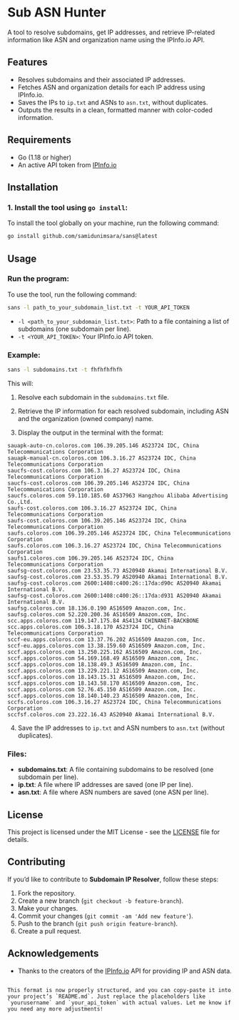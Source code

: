 # Sub ASN Hunter

A tool to resolve subdomains, get IP addresses, and retrieve IP-related information like ASN and organization name using the IPInfo.io API.

## Features

- Resolves subdomains and their associated IP addresses.
- Fetches ASN and organization details for each IP address using IPInfo.io.
- Saves the IPs to `ip.txt` and ASNs to `asn.txt`, without duplicates.
- Outputs the results in a clean, formatted manner with color-coded information.

## Requirements

- Go (1.18 or higher)
- An active API token from [IPInfo.io](https://ipinfo.io/account/token)

## Installation

### 1. Install the tool using `go install`:

To install the tool globally on your machine, run the following command:

```bash
go install github.com/samidunimsara/sans@latest
```

## Usage

### Run the program:

To use the tool, run the following command:

```bash
sans -l path_to_your_subdomain_list.txt -t YOUR_API_TOKEN
```

- `-l <path_to_your_subdomain_list.txt>`: Path to a file containing a list of subdomains (one subdomain per line).
- `-t <YOUR_API_TOKEN>`: Your IPInfo.io API token.

### Example:

```bash
sans -l subdomains.txt -t fhfhfhfhfh
```

This will:

1. Resolve each subdomain in the `subdomains.txt` file.
2. Retrieve the IP information for each resolved subdomain, including ASN and the organization (owned company) name.

3. Display the output in the terminal with the format:

```
sauapk-auto-cn.coloros.com 106.39.205.146 AS23724 IDC, China Telecommunications Corporation
sauapk-manual-cn.coloros.com 106.3.16.27 AS23724 IDC, China Telecommunications Corporation
saucfs-cost.coloros.com 106.3.16.27 AS23724 IDC, China Telecommunications Corporation
saucfs-cost.coloros.com 106.39.205.146 AS23724 IDC, China Telecommunications Corporation
saucfs.coloros.com 59.110.185.60 AS37963 Hangzhou Alibaba Advertising Co.,Ltd.
saufs-cost.coloros.com 106.3.16.27 AS23724 IDC, China Telecommunications Corporation
saufs-cost.coloros.com 106.39.205.146 AS23724 IDC, China Telecommunications Corporation
saufs.coloros.com 106.39.205.146 AS23724 IDC, China Telecommunications Corporation
saufs.coloros.com 106.3.16.27 AS23724 IDC, China Telecommunications Corporation
saufs1.coloros.com 106.39.205.146 AS23724 IDC, China Telecommunications Corporation
saufsg-cost.coloros.com 23.53.35.73 AS20940 Akamai International B.V.
saufsg-cost.coloros.com 23.53.35.79 AS20940 Akamai International B.V.
saufsg-cost.coloros.com 2600:1408:c400:26::17da:d90c AS20940 Akamai International B.V.
saufsg-cost.coloros.com 2600:1408:c400:26::17da:d931 AS20940 Akamai International B.V.
saufsg.coloros.com 18.136.0.190 AS16509 Amazon.com, Inc.
saufsg.coloros.com 52.220.200.36 AS16509 Amazon.com, Inc.
scc.apps.coloros.com 119.147.175.84 AS4134 CHINANET-BACKBONE
scc.apps.coloros.com 106.3.18.170 AS23724 IDC, China Telecommunications Corporation
sccf-eu.apps.coloros.com 13.37.76.202 AS16509 Amazon.com, Inc.
sccf-eu.apps.coloros.com 13.38.159.60 AS16509 Amazon.com, Inc.
sccf.apps.coloros.com 13.250.225.162 AS16509 Amazon.com, Inc.
sccf.apps.coloros.com 54.169.168.49 AS16509 Amazon.com, Inc.
sccf.apps.coloros.com 18.138.49.3 AS16509 Amazon.com, Inc.
sccf.apps.coloros.com 13.229.221.12 AS16509 Amazon.com, Inc.
sccf.apps.coloros.com 18.143.15.31 AS16509 Amazon.com, Inc.
sccf.apps.coloros.com 18.143.58.170 AS16509 Amazon.com, Inc.
sccf.apps.coloros.com 52.76.45.150 AS16509 Amazon.com, Inc.
sccf.apps.coloros.com 18.140.140.23 AS16509 Amazon.com, Inc.
sccfs.coloros.com 106.3.16.27 AS23724 IDC, China Telecommunications Corporation
sccfsf.coloros.com 23.222.16.43 AS20940 Akamai International B.V.

   ```

4. Save the IP addresses to `ip.txt` and ASN numbers to `asn.txt` (without duplicates).

### Files:
- **subdomains.txt**: A file containing subdomains to be resolved (one subdomain per line).
- **ip.txt**: A file where IP addresses are saved (one IP per line).
- **asn.txt**: A file where ASN numbers are saved (one ASN per line).

## License

This project is licensed under the MIT License - see the [LICENSE](LICENSE) file for details.

## Contributing

If you’d like to contribute to **Subdomain IP Resolver**, follow these steps:

1. Fork the repository.
2. Create a new branch (`git checkout -b feature-branch`).
3. Make your changes.
4. Commit your changes (`git commit -am 'Add new feature'`).
5. Push to the branch (`git push origin feature-branch`).
6. Create a pull request.

## Acknowledgements

- Thanks to the creators of the [IPInfo.io](https://ipinfo.io/) API for providing IP and ASN data.

```

This format is now properly structured, and you can copy-paste it into your project’s `README.md`. Just replace the placeholders like `yourusername` and `your_api_token` with actual values. Let me know if you need any more adjustments!
